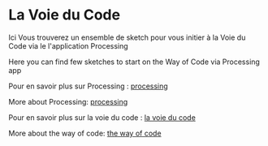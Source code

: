 # La Voie du Code

Ici Vous trouverez un ensemble de sketch pour vous initier à la Voie du Code via le l'application Processing

Here you can find few sketches to start on the Way of Code via Processing app

Pour en savoir plus sur Processing : [processing](https://processing.org/)

More about Processing: [processing](https://processing.org/)

Pour en savoir plus sur la voie du code : [la voie du code](http://lavoieducode.xyz)

More about the way of code: [the way of code](http://thewayofcode.xyz)
